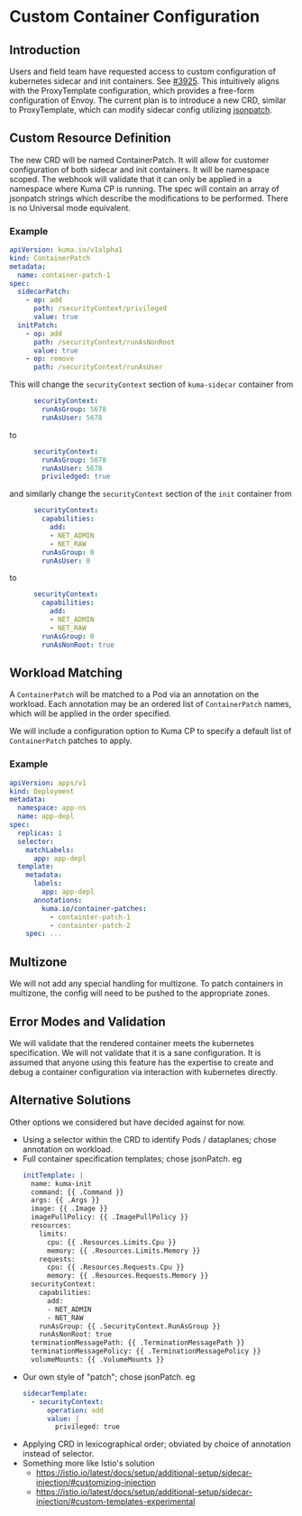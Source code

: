 # Custom Container Configuration

## Introduction
Users and field team have requested access to custom configuration of kubernetes sidecar and init containers.
See [#3925](https://github.com/kumahq/kuma/issues/3925).
This intuitively aligns with the ProxyTemplate configuration,
which provides a free-form configuration of Envoy.
The current plan is to introduce a new CRD,
similar to ProxyTemplate,
which can modify sidecar config utilizing [jsonpatch](https://jsonpatch.com).

## Custom Resource Definition
The new CRD will be named ContainerPatch.
It will allow for customer configuration of
both sidecar and init containers.
It will be namespace scoped.
The webhook will validate that it can only be applied in a namespace where Kuma CP is running.
The spec will contain an array of jsonpatch strings which describe the modifications to be performed.
There is no Universal mode equivalent.

### Example

```yaml
apiVersion: kuma.io/v1alpha1
kind: ContainerPatch
metadata:
  name: container-patch-1
spec:
  sidecarPatch:
    - op: add
      path: /securityContext/privileged
      value: true
  initPatch:
    - op: add
      path: /securityContext/runAsNonRoot
      value: true
    - op: remove
      path: /securityContext/runAsUser

```

This will change the `securityContext` section of `kuma-sidecar` container from

```yaml
      securityContext:
        runAsGroup: 5678
        runAsUser: 5678
```

to


```yaml
      securityContext:
        runAsGroup: 5678
        runAsUser: 5678
        priviledged: true
```

and similarly change the `securityContext` section of the `init` container from

```yaml
      securityContext:
        capabilities:
          add:
          - NET_ADMIN
          - NET_RAW
        runAsGroup: 0
        runAsUser: 0
```

to

```yaml
      securityContext:
        capabilities:
          add:
          - NET_ADMIN
          - NET_RAW
        runAsGroup: 0
        runAsNonRoot: true
```

## Workload Matching
A `ContainerPatch` will be matched to a Pod via an annotation on the workload.
Each annotation may be an ordered list of `ContainerPatch` names,
which will be applied in the order specified.

We will include a configuration option to Kuma CP
to specify a default list of `ContainerPatch` patches to apply.

### Example

```yaml
apiVersion: apps/v1
kind: Deployment
metadata:
  namespace: app-ns
  name: app-depl
spec:
  replicas: 1
  selector:
    matchLabels:
      app: app-depl
  template:
    metadata:
      labels:
        app: app-depl
      annotations:
        kuma.io/container-patches:
          - containter-patch-1
          - containter-patch-2
    spec: ...
```

## Multizone

We will not add any special handling for multizone.
To patch containers in multizone, the config will need to be pushed to the appropriate zones.

## Error Modes and Validation

We will validate that the rendered container meets the kubernetes specification.
We will not validate that it is a sane configuration.
It is assumed that anyone using this feature has the expertise to create and debug a container configuration
via interaction with kubernetes directly.

## Alternative Solutions

Other options we considered but have decided against for now.

* Using a selector within the CRD to identify Pods / dataplanes; chose annotation on workload.
* Full container specification templates; chose jsonPatch.
  eg
  ```yaml
  initTemplate: |
    name: kuma-init
    command: {{ .Command }}
    args: {{ .Args }}
    image: {{ .Image }}
    imagePullPolicy: {{ .ImagePullPolicy }}
    resources:
      limits:
        cpu: {{ .Resources.Limits.Cpu }}
        memory: {{ .Resources.Limits.Memory }}
      requests:
        cpu: {{ .Resources.Requests.Cpu }}
        memory: {{ .Resources.Requests.Memory }}
    securityContext:
      capabilities:
        add:
        - NET_ADMIN
        - NET_RAW
      runAsGroup: {{ .SecurityContext.RunAsGroup }}
      runAsNonRoot: true
    terminationMessagePath: {{ .TerminationMessagePath }}
    terminationMessagePolicy: {{ .TerminationMessagePolicy }}
    volumeMounts: {{ .VolumeMounts }}
  ```
* Our own style of "patch"; chose jsonPatch.
  eg
  ```yaml
  sidecarTemplate:
    - securityContext:
        operation: add
        value: |
          privileged: true
  ```
* Applying CRD in lexicographical order; obviated by choice of annotation instead of selector.
* Something more like Istio's solution
  * https://istio.io/latest/docs/setup/additional-setup/sidecar-injection/#customizing-injection
  * https://istio.io/latest/docs/setup/additional-setup/sidecar-injection/#custom-templates-experimental
